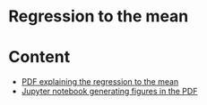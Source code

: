 # Regression to the mean

# Content

- [PDF explaining the regression to the mean](regression_to_mean.pdf)
- [Jupyter notebook generating figures in the PDF](regression_to_mean.ipynb)

